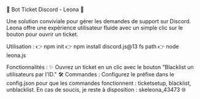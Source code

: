 🎫 Bot Ticket Discord - Leona 🌟

Une solution conviviale pour gérer les demandes de support sur Discord. Leona offre une expérience utilisateur fluide avec un simple clic sur le bouton pour ouvrir un ticket.

Utilisation :
👉 npm init
👉 npm install discord.js@13 fs path
👉 node leona.js

Fonctionnalités :
✨ Ouvrez un ticket en un clic avec le bouton "Blacklist un utilisateurs par l'ID."
🛠️ Commandes : Configurez le préfixe dans le config.json pour que les commandes fonctionnent : ticketsetup, blacklist, unblacklist.
En cas de soucis, je reste à disposition : skeleona_43473 🌐
